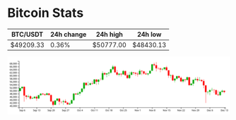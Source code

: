 # Bitcoin Stats

BTC/USDT|24h change|24h high|24h low|
|---|---|---|---|
|$49209.33|0.36%|$50777.00|$48430.13|

<img src="./chart.svg">
